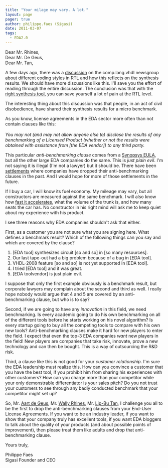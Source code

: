 ```yaml
---
title: "Your milage may vary. A lot."
layout: page 
pager: true
author: philippe.faes (Sigasi)
date: 2011-03-07
tags: 
  - EDA2.0
---
```

<div class="content">
<p>Dear Mr. Rhines,<br/>Dear Mr. De Geus,<br/>Dear Mr. Tan,</p><p>A few days ago, there was a <a href="http://groups.google.com/group/comp.lang.vhdl/browse_thread/thread/52fe42cf0333f4c2?pli=1" class="elf-external elf-icon">discussion</a> on the comp.lang.vhdl newsgroup about different coding styles in RTL and how this reflects on the synthesis results. We should have more discussions like this. I'll save you the effort of reading through the entire discussion. The conclusion was that with the <a href="http://www.synopsys.com/tools/implementation/fpgaimplementation/fpgasynthesis/pages/synplifypro.aspx" class="elf-external elf-icon">right synthesis tool</a>, you can save yourself a lot of pain at the RTL level. </p><p>The interesting thing about this discussion was that people, in an act of civil disobedience, have shared their synthesis results for a micro benchmark.</p><p>As you know, license agreements in the EDA sector more often than not contain clauses like this:<br/><em><br/>You may not (and may not allow anyone else to) disclose the results of any benchmarking of a Licensed Product (whether or not the results were obtained with assistance from [the EDA vendor]) to any third party.<br/></em></p><p>This particular <em>anti-benchmarking clause</em> comes from a <a href="http://www.synopsys.com/tools/pages/softwarelicenseagreement.aspx" class="elf-external elf-icon">Synopsys EULA</a>, but all the other large EDA companies do the same. This is <em>just plain evil</em>. I'm not saying it is illegal (I'm not a lawyer) but it should be. There have been <a href="http://www.ag.ny.gov/media_center/2007/feb/feb15b_07.html" class="elf-external elf-icon">settlements</a> where companies have dropped their anti-benchmarking clauses in the past. And I would hope for more of those settlements in the future.</p><p>If I buy a car, I will know its fuel economy. My mileage may vary, but all constructors are measured against the same benchmark. I will also know how <a href="http://en.wikipedia.org/wiki/0_to_60_mph" class="elf-external elf-icon">fast it accelerates</a>, what the volume of the trunk is, and how many seats the car has. No constructor in his right mind will ask me to keep quiet about my experience with his product. </p><p>I see three reasons why EDA companies shouldn't ask that either. </p><p>First, as a customer you are not sure what you are signing here. What defines a benchmark result? Which of the following things can you say and which are covered by the clause?</p><ol><li>[EDA tool] synthesizes circuit [so and so] in [so many resources].</li><li>Our last tape-out had a big problem because of a bug in [EDA tool].</li><li>VHDL-2008 feature [so and so] is not yet supported in [EDA tool].</li><li>I tried [EDA tool] and it was great.</li><li>[EDA toolvendor] is just plain evil.</li></ol><p>I suppose that only the first example obviously is a benchmark result, but corporate lawyers may complain about the second and third as well. I really hope nobody would argue that 4 and 5 are covered by an anti-benchmarking clause, but who is to say?</p><p>Second, if we are going to have any <em>innovation</em> in this field, we need benchmarking. Is every academic going to do his own benchmarking on all of the different tools before he starts working on his novel algorithm? Is every startup going to buy all the competing tools to compare with his own new tools? Anti-benchmarking clauses make it hard for new players to enter the field. I expect that even the top-3 EDA companies <em>want</em> new players in the field! New players are companies that take risk, innovate, prove a new technology and can then be bought. This is a way of outsourcing the R&amp;D risk.</p><p>Third, a clause like this is not good for your <em>customer relationship</em>. I'm sure the EDA leadership must realize this. How can you convince a customer that you have the best tool, if you prohibit him from sharing his experiences with other customers? How can you charge more than your competitor while your only demonstrable differentiator is your sales pitch? Do you not trust your customers to see through any badly conducted benchmark that your competitor might set up?</p><p>So, Mr. <a href="http://www.synopsys.com/COMPANY/ABOUTSYNOPSYS/Pages/ExecutiveManagement.aspx" class="elf-external elf-icon">Aart de Geus</a>, Mr. <a href="http://www.mentor.com/company/executive_team/w_rhines" class="elf-external elf-icon">Wally Rhines</a>, Mr. <a href="http://www.cadence.com/cadence/executive_team/Pages/bio_ltan.aspx" class="elf-external elf-icon">Lip-Bu Tan</a>, I challenge you all to be the first to drop the anti-benchmarking clauses from your End-User License Agreements. If you want to be an industry leader, if you want to show that your company truly has excellent tools, if you want EDA bloggers to talk about the quality of your products (and about possible points of improvement), then please treat them like adults and drop that anti-benchmarking clause.</p><p>Yours truly,</p><p>Philippe Faes<br/>Sigasi Founder and CEO</p>  </div>

